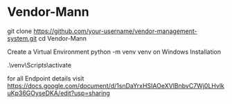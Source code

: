 # Vendor-Mann

git clone https://github.com/your-username/vendor-management-system.git
cd Vendor-Mann


Create a Virtual Environment
python -m venv venv
on Windows Installation 

.\venv\Scripts\activate

for all Endpoint details 
visit https://docs.google.com/document/d/1snDaYrxHSIAOeXVlBnbvC7Wj0LHvlkuKp36GOyseDKA/edit?usp=sharing



